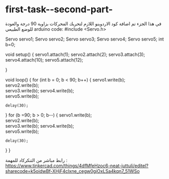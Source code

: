 # first-task--second-part-
في هذا الجزء تم اضافة كود الاردوينو اللازم لتحريك المحركات بزاوية 90 درجة والعودة للوضع الطبيعي 
arduino code:
#include <Servo.h>
  
Servo servo1;
Servo servo2;
Servo servo3;
Servo servo4;
Servo servo5;
int b=0;


void setup() 
{
  servo1.attach(1);
  servo2.attach(2);
  servo3.attach(3);
  servo4.attach(10);
  servo5.attach(12);

}
  
void loop() {
  for (int b = 0; b < 90; b++) {
    servo1.write(b);             
    servo2.write(b);    
    servo3.write(b);
    servo4.write(b);  
    servo5.write(b);        

    delay(30);                     
  }
  for (b =90; b > 0; b--) {
    servo1.write(b);               
    servo2.write(b);    
    servo3.write(b);
    servo4.write(b);  
    servo5.write(b);         

    delay(30);                     
  }
}

رابط مباشر من التنكركاد للمهمة :
https://www.tinkercad.com/things/4dfMfeHzoc6-neat-juttuli/editel?sharecode=k5oidwBf-XHjF4clxne_cegw0giOxLSa4kqn7_51WSo
